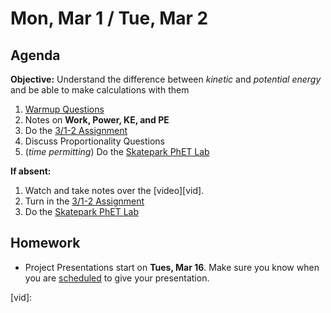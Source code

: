 Mon, Mar 1 / Tue, Mar 2
==================

Agenda
---------
**Objective:** Understand the difference between *kinetic* and *potential energy* and be able to make calculations with them

1. [Warmup Questions][wu]
2. Notes on **Work, Power, KE, and PE**
3. Do the [3/1-2 Assignment][assmt]
4. Discuss Proportionality Questions
5. (*time permitting*) Do the [Skatepark PhET Lab][lab]

**If absent:**

1. Watch and take notes over the [video][vid].
2. Turn in the [3/1-2 Assignment][assmt]
3. Do the [Skatepark PhET Lab][lab]

Homework 
-------------
- Project Presentations start on **Tues, Mar 16**.  Make sure you know when you are [scheduled][sched] to give your presentation.

[sched]: https://avoncsc-my.sharepoint.com/:x:/g/personal/zjrohrbach_avon-schools_org/EVsn6ZkyMl5JvXYEBYTGRvoBX3OiSecqg16WeqB-1EcFXQ?e=287pOt
[assmt]: https://avon.schoology.com/assignment/4724577879/
[lab]: https://avon.schoology.com/course/2624603689/assessments/4724606763
[wu]: https://avon.schoology.com/page/4724715232

[vid]:
<!--stackedit_data:
eyJoaXN0b3J5IjpbMTQwMzQyNzk3OCw1OTg1NDE4ODYsNzIxMz
U1MDIwLDE1MDg5OTE4NTAsLTEwNDA1MjA3NDAsMTc0MjE2NDk4
NSwxNjQzMTQ3Nzc2LC03MDcyNzI0NSwtMTQ0MTg0NTI3OCwxOT
IzNzk3NDA1LC05ODc0NDAxMjcsNTQxMDUxMTM5LC03NzQwNzM2
ODksMTAxMzg5MTY5NywtNTg1ODI0ODMsNjE3NzgwOTA0LC0xNj
E0MTkyODQsNTEyNjkzNTU0LDkwNzg5MjM0Niw2MzM0NjMzNThd
fQ==
-->